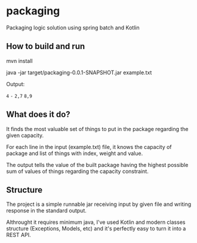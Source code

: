 # packaging
Packaging logic solution using spring batch and Kotlin

## How to build and run

mvn install

java -jar target/packaging-0.0.1-SNAPSHOT.jar example.txt

Output:

``4``
``-``
``2,7``
``8,9``

## What does it do?

It finds the most valuable set of things to put in the package regarding the given capacity.

For each line in the input (example.txt) file, it knows the capacity of package and list of things with index, weight and value.

The output tells the value of the built package having the highest possible sum of values of things regarding the capacity constraint.

## Structure

The project is a simple runnable jar receiving input by given file and writing response in the standard output.

Althrought it requires minimum java, I've used Kotlin and modern classes structure (Exceptions, Models, etc) and it's perfectly easy to turn it into a REST API.